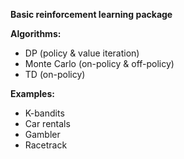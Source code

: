 **Basic reinforcement learning package**

**Algorithms:**
- DP (policy & value iteration)
- Monte Carlo (on-policy & off-policy)
- TD (on-policy)

**Examples:**
- K-bandits
- Car rentals
- Gambler
- Racetrack
